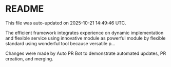 # README

This file was auto-updated on 2025-10-21 14:49:46 UTC.

The efficient framework integrates experience on dynamic implementation and flexible service using innovative module as powerful module by flexible standard using wonderful tool because versatile p...

Changes were made by Auto PR Bot to demonstrate automated updates, PR creation, and merging.
